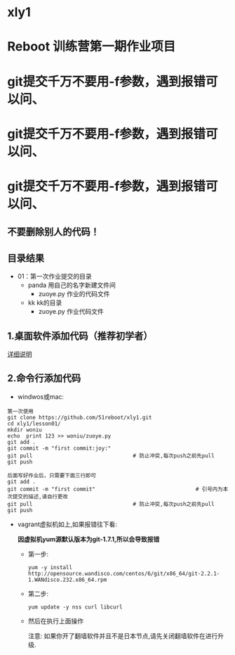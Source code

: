 # xly1


# Reboot 训练营第一期作业项目

# git提交千万不要用-f参数，遇到报错可以问、
# git提交千万不要用-f参数，遇到报错可以问、
# git提交千万不要用-f参数，遇到报错可以问、

## 不要删除别人的代码！


## 目录结果

* 01：第一次作业提交的目录
    - panda 用自己的名字新建文件间
        + zuoye.py 作业的代码文件
    - kk kk的目录
        + zuoye.py 作业代码文件


## 1.桌面软件添加代码（推荐初学者）


[详细说明](https://github.com/shengxinjing/my_blog/issues/4)



## 2.命令行添加代码

- windwos或mac:
```
第一次使用
git clone https://github.com/51reboot/xly1.git
cd xly1/lesson01/
mkdir woniu
echo  print 123 >> woniu/zuoye.py
git add .
git commit -m "first commit:joy:"
git pull								# 防止冲突,每次push之前先pull
git push

后面写好作业后，只需要下面三行即可
git add .
git commit -m "first commit"								# 引号内为本次提交的描述,请自行更改
git pull								# 防止冲突,每次push之前先pull
git push 
```

- vagrant虚拟机如上,如果报错往下看:

  **因虚拟机yum源默认版本为git-1.7.1,所以会导致报错**

  - 第一步:

    `yum -y install http://opensource.wandisco.com/centos/6/git/x86_64/git-2.2.1-1.WANdisco.232.x86_64.rpm`

  - 第二步:

    `yum update -y nss curl libcurl`

  - 然后在执行上面操作

    注意:   如果你开了翻墙软件并且不是日本节点,请先关闭翻墙软件在进行升级.